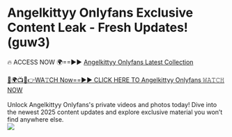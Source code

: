 # Angelkittyy Onlyfans Exclusive Content Leak - Fresh Updates! (guw3)

🔥 ACCESS NOW 🌍==►► <a href="https://tinyurl.com/kvy9nzfs" rel="nofollow">Angelkittyy Onlyfans Latest Collection</a>
<br><br>
[🔴🌍📺📱👉WA𝚃CH Now==►► CLICK HERE TO Angelkittyy Onlyfans 𝚆𝙰𝚃𝙲𝙷 NOW](https://tinyurl.com/kvy9nzfs)
<br><br>
Unlock Angelkittyy Onlyfans's private videos and photos today! Dive into the newest 2025 content updates and explore exclusive material you won’t find anywhere else.
<br>
<a href="https://tinyurl.com/kvy9nzfs" rel="nofollow" data-target="animated-image.originalLink"><img src="https://camo.githubusercontent.com/8a4f000d20f83aca3bf7ec5f350d767afa0574a8a352519fd8cfa583a6f93a33/68747470733a2f2f692e696d6775722e636f6d2f644a486b345a712e676966" data-canonical-src="https://i.imgur.com/dJHk4Zq.gif" style="max-width: 100%; display: inline-block;" data-target="animated-image.originalImage"></a>
<br>
